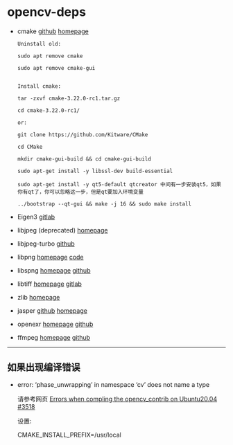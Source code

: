 # opencv-deps

- cmake [github](https://github.com/Kitware/CMake) [homepage](https://cmake.org/)

   ```
   Uninstall old:

   sudo apt remove cmake
   
   sudo apt remove cmake-gui


   Install cmake:

   tar -zxvf cmake-3.22.0-rc1.tar.gz

   cd cmake-3.22.0-rc1/

   or:

   git clone https://github.com/Kitware/CMake

   cd CMake

   mkdir cmake-gui-build && cd cmake-gui-build

   sudo apt-get install -y libssl-dev build-essential

   sudo apt-get install -y qt5-default qtcreator 中间有一步安装qt5，如果你有qt了，你可以忽略这一步，但是qt要加入环境变量

   ../bootstrap --qt-gui && make -j 16 && sudo make install

   ```

- Eigen3 [gitlab](https://gitlab.com/libeigen/eigen)

- libjpeg (deprecated)  [homepage](http://www.ijg.org)

- libjpeg-turbo [github](https://github.com/libjpeg-turbo/libjpeg-turbo)

- libpng [homepage](http://www.libpng.org) [code](http://www.libpng.org/pub/png/libpng.html)

- libspng [homepage](https://libspng.org) [github](https://github.com/randy408/libspng/)

- libtiff [homepage](http://www.simplesystems.org/libtiff/) [gitlab](https://gitlab.com/libtiff/libtiff)

- zlib [homepage](http://www.zlib.net)

- jasper [github](https://github.com/jasper-software/jasper) [homepage](https://ece.engr.uvic.ca/~frodo/jasper/)

- openexr [homepage](http://www.openexr.com) [github](https://github.com/AcademySoftwareFoundation/openexr)

- ffmpeg [homepage](http://ffmpeg.org/)  [github](https://github.com/FFmpeg/FFmpeg)




---
## 如果出现编译错误

- error: ‘phase_unwrapping’ in namespace ‘cv’ does not name a type

  请参考网页 [Errors when compling the opencv_contrib on Ubuntu20.04 #3518](https://github.com/opencv/opencv_contrib/issues/3518)

  设置:
  
   CMAKE_INSTALL_PREFIX=/usr/local